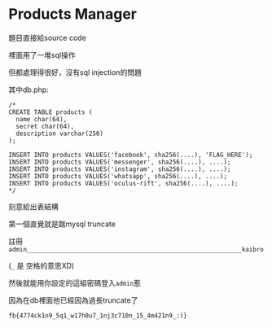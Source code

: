 # Products Manager

題目直接給source code

裡面用了一堆sql操作

但都處理得很好，沒有sql injection的問題

其中db.php:

```
/*
CREATE TABLE products (
  name char(64),
  secret char(64),
  description varchar(250)
);

INSERT INTO products VALUES('facebook', sha256(....), 'FLAG_HERE');
INSERT INTO products VALUES('messenger', sha256(....), ....);
INSERT INTO products VALUES('instagram', sha256(....), ....);
INSERT INTO products VALUES('whatsapp', sha256(....), ....);
INSERT INTO products VALUES('oculus-rift', sha256(....), ....);
*/
```

刻意給出表結構

第一個直覺就是踹mysql truncate

註冊`admin___________________________________________________________kaibro`

(`_` 是 空格的意思XD)

然後就能用你設定的這組密碼登入`admin`惹

因為在db裡面他已經因為過長truncate了

`fb{4774ck1n9_5q1_w17h0u7_1nj3c710n_15_4m421n9_:)}`
